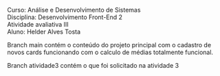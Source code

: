 Curso: Análise e Desenvolvimento de Sistemas <br>
Disciplina: Desenvolvimento Front-End 2 <br>
Atividade avaliativa III <br>
Aluno: Helder Alves Tosta <br>

Branch main contém o conteúdo do projeto principal com o cadastro de novos cards funcionando com o calculo de médias totalmente funcional. 

Branch atividade3 contém o que foi solicitado na atividade 3